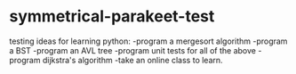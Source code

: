 # symmetrical-parakeet-test
testing
ideas for learning python:
	-program a mergesort algorithm
	-program a BST
	-program an AVL tree
	-program unit tests for all of the above
	-program dijkstra's algorithm
	-take an online class to learn.

